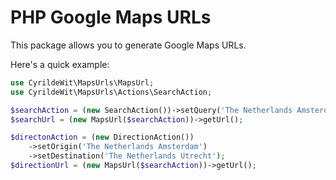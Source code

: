 # PHP Google Maps URLs

This package allows you to generate Google Maps URLs.

Here's a quick example:

```php
use CyrildeWit\MapsUrls\MapsUrl;
use CyrildeWit\MapsUrls\Actions\SearchAction;

$searchAction = (new SearchAction())->setQuery('The Netherlands Amsterdam');
$searchUrl = (new MapsUrl($searchAction))->getUrl();

$directonAction = (new DirectionAction())
    ->setOrigin('The Netherlands Amsterdam')
    ->setDestination('The Netherlands Utrecht');
$directionUrl = (new MapsUrl($searchAction))->getUrl();
```
